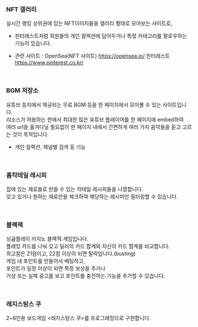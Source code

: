 ### NFT 갤러리
실시간 랭킹 상위권에 있는 NFT이미지들을 갤러리 형태로 모아보는 사이트로,   
- 핀터레스트처럼 회원들의 개인 컬렉션에 담아두거나 특정 카테고리를 팔로우하는 기능이 있습니다.   

- 관련 사이트 : 
OpenSea(NFT 사이트) https://opensea.io/
핀터레스트 https://www.pinterest.co.kr/

<br>

### BGM 저장소
유튜브 등지에서 제공되는 무료 BGM 등을 한 페이지에서 모아볼 수 있는 사이트입니다.   
리소스가 허용하는 한에서 최대한 많은 유튜브 플레이어를 한 페이지에 embed하여   
여러 url을 옮겨다닐 필요없이 한 페이지 내에서 간편하게 여러 가지 음악들을 듣고 고르는 것이 목적입니다.   
- 개인 컬렉션, 채널별 검색 등 기능   

<br>

### 홈칵테일 레시피
집에 있는 재료들로 만들 수 있는 칵테일 레시피들을 나열합니다.   
갖고 있거나 원하는 재료만을 체크하여 해당하는 레시피만 필터링할 수 있습니다.   

<br>

### 블랙잭
싱긆플레이 카지노 블랙잭 게임입니다.    
플레잉 카드를 나눠 갖고 딜러의 카드 합계와 자신의 카드 합계를 비교합니다.   
최고점은 21점이고, 22점 이상이 되면 탈락입니다.(busting)   
게임 내 포인트를 만들어서 베팅하고,    
포인트가 일정 이상이 되면 특정 보상을 주거나   
가상 또는 실제 광고를 보고 포인트를 충전하는 기능을 추가할 수 있습니다.   

<br>

### 레지스탕스 쿠
2~6인용 보드게임 <레지스탕스 쿠>를 프로그래밍으로 구현합니다.   
